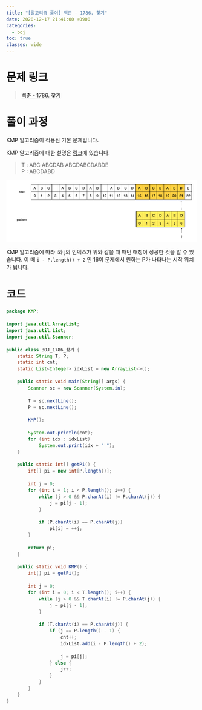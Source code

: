 ```yaml
---
title: "[알고리즘 풀이] 백준 - 1786. 찾기"
date: 2020-12-17 21:41:00 +0900
categories:
  - boj
toc: true
classes: wide
---
```


# 문제 링크

> [백준 - 1786. 찾기](https://www.acmicpc.net/problem/1786)

# 풀이 과정

KMP 알고리즘이 적용된 기본 문제입니다.

KMP 알고리즘에 대한 설명은 [링크](http://ddb8036631.github.io/알고리즘/KMP1)에 있습니다.

> T : ABC ABCDAB ABCDABCDABDE  
> P : ABCDABD

![/assets/images/백준_1786_찾기.png](/assets/images/백준_1786_찾기.png)

KMP 알고리즘에 따라 i와 j의 인덱스가 위와 같을 때 패턴 매칭이 성공한 것을 알 수 있습니다. 이 때 `i - P.length() + 2` 인 16이 문제에서 원하는 P가 나타나는 시작 위치가 됩니다.

# 코드

```java
package KMP;

import java.util.ArrayList;
import java.util.List;
import java.util.Scanner;

public class BOJ_1786_찾기 {
    static String T, P;
    static int cnt;
    static List<Integer> idxList = new ArrayList<>();

    public static void main(String[] args) {
        Scanner sc = new Scanner(System.in);

        T = sc.nextLine();
        P = sc.nextLine();

        KMP();

        System.out.println(cnt);
        for (int idx : idxList)
            System.out.print(idx + " ");
    }

    public static int[] getPi() {
        int[] pi = new int[P.length()];

        int j = 0;
        for (int i = 1; i < P.length(); i++) {
            while (j > 0 && P.charAt(i) != P.charAt(j)) {
                j = pi[j - 1];
            }

            if (P.charAt(i) == P.charAt(j))
                pi[i] = ++j;
        }

        return pi;
    }

    public static void KMP() {
        int[] pi = getPi();

        int j = 0;
        for (int i = 0; i < T.length(); i++) {
            while (j > 0 && T.charAt(i) != P.charAt(j)) {
                j = pi[j - 1];
            }

            if (T.charAt(i) == P.charAt(j)) {
                if (j == P.length() - 1) {
                    cnt++;
                    idxList.add(i - P.length() + 2);

                    j = pi[j];
                } else {
                    j++;
                }
            }
        }
    }
}
```
